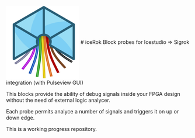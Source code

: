 <img src="https://raw.githubusercontent.com/FPGAwars/iceRok/master/images/icon-icerok.svg?token=ABUVYIIIHXHBEIKPKRORW4K66RFVO" align="center">
# iceRok
Block probes for Icestudio => Sigrok integration  (with Pulseview GUI)

This blocks provide the ability of debug signals inside your FPGA design without the need of external logic analycer.

Each probe permits analyce a number of signals and triggers it on up or down edge.

This is a working progress repository.
